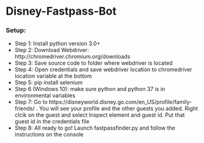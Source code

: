 # Disney-Fastpass-Bot
  
<h3>Setup:</h3>
<ul>
  <li>Step 1: Install python version 3.0+</li>
  <li>Step 2: Download Webdriver: http://chromedriver.chromium.org/downloads</li>
  <li>Step 3: Save source code to folder where webdriver is located</li>
  <li>Step 4: Open credentials and save webdriver location to chromedriver location variable at the bottom</li>
  <li>Step 5: pip install selenium</li>
  <li>Step 6 (Windows 10): make sure python and python 37 is in environmental variables</li>
  <li>Step 7: Go to https://disneyworld.disney.go.com/en_US/profile/family-friends/ . You will see your profile and the other guests you added. Right clcik on the guest and select Inspect element and guest id. Put that guest id in the credentials file</li>
  <li>Step 8: All ready to go! Launch fastpassfinder.py and follow the instructions on the console</li>
</ul>
